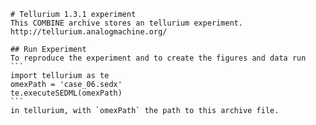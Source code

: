 
        # Tellurium 1.3.1 experiment
        This COMBINE archive stores an tellurium experiment.
        http://tellurium.analogmachine.org/

        ## Run Experiment
        To reproduce the experiment and to create the figures and data run
        ```
        import tellurium as te
        omexPath = 'case_06.sedx'
        te.executeSEDML(omexPath)
        ```
        in tellurium, with `omexPath` the path to this archive file.
        